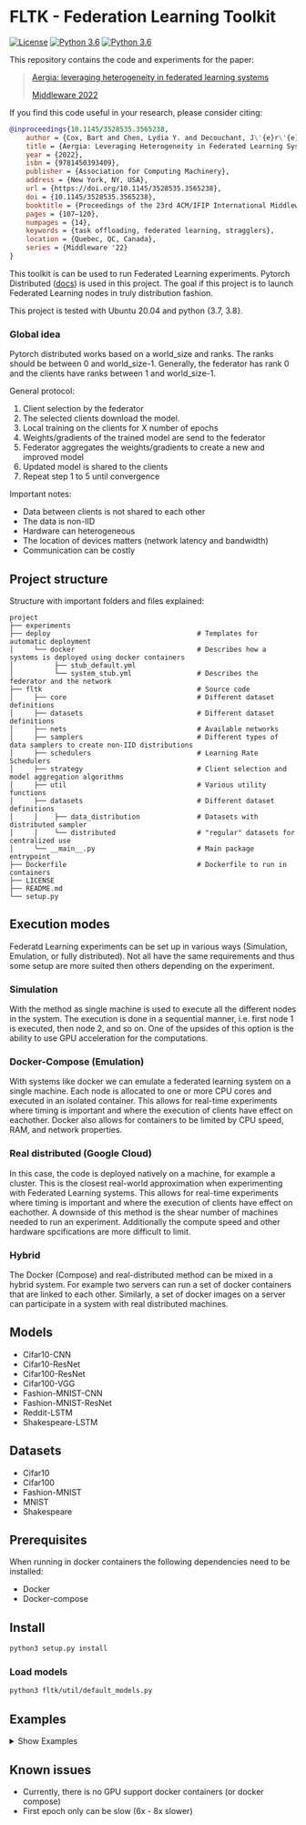 # FLTK - Federation Learning Toolkit
[![License](https://img.shields.io/badge/license-BSD-blue.svg)](LICENSE)
[![Python 3.6](https://img.shields.io/badge/python-3.7-blue.svg)](https://www.python.org/downloads/release/python-370/)
[![Python 3.6](https://img.shields.io/badge/python-3.8-blue.svg)](https://www.python.org/downloads/release/python-380/)

This repository contains the code and experiments for the paper:
> [Aergia: leveraging heterogeneity in federated learning systems](https://dl.acm.org/doi/abs/10.1145/3528535.3565238)
>
> [Middleware 2022](https://middleware-conf.github.io/2022/)

If you find this code useful in your research, please consider citing:
```bibtex
@inproceedings{10.1145/3528535.3565238,
    author = {Cox, Bart and Chen, Lydia Y. and Decouchant, J\'{e}r\'{e}mie},
    title = {Aergia: Leveraging Heterogeneity in Federated Learning Systems},
    year = {2022},
    isbn = {9781450393409},
    publisher = {Association for Computing Machinery},
    address = {New York, NY, USA},
    url = {https://doi.org/10.1145/3528535.3565238},
    doi = {10.1145/3528535.3565238},
    booktitle = {Proceedings of the 23rd ACM/IFIP International Middleware Conference},
    pages = {107–120},
    numpages = {14},
    keywords = {task offloading, federated learning, stragglers},
    location = {Quebec, QC, Canada},
    series = {Middleware '22}
}
```

This toolkit is can be used to run Federated Learning experiments.
Pytorch Distributed ([docs](https://pytorch.org/tutorials/beginner/dist_overview.html)) is used in this project.
The goal if this project is to launch Federated Learning nodes in truly distribution fashion.

This project is tested with Ubuntu 20.04 and python {3.7, 3.8}.
### Global idea
Pytorch distributed works based on a world_size and ranks. The ranks should be between 0 and world_size-1.
Generally, the federator has rank 0 and the clients have ranks between 1 and world_size-1.

General protocol:

1. Client selection by the federator
2. The selected clients download the model.
2. Local training on the clients for X number of epochs
3. Weights/gradients of the trained model are send to the federator
4. Federator aggregates the weights/gradients to create a new and improved model
5. Updated model is shared to the clients
6. Repeat step 1 to 5 until convergence

Important notes:

* Data between clients is not shared to each other
* The data is non-IID
* Hardware can heterogeneous
* The location of devices matters (network latency and bandwidth)
* Communication can be costly

## Project structure
Structure with important folders and files explained:
```
project
├── experiments
├── deploy                                    # Templates for automatic deployment  
│     └── docker                              # Describes how a systems is deployed using docker containers
│          ├── stub_default.yml
│          └── system_stub.yml                # Describes the federator and the network
├── fltk                                      # Source code
│     ├── core                                # Different dataset definitions
│     ├── datasets                            # Different dataset definitions
│     ├── nets                                # Available networks
│     ├── samplers                            # Different types of data samplers to create non-IID distributions
│     ├── schedulers                          # Learning Rate Schedulers
│     ├── strategy                            # Client selection and model aggregation algorithms
│     ├── util                                # Various utility functions
│     ├── datasets                            # Different dataset definitions
│     │    ├── data_distribution              # Datasets with distributed sampler
│     │    └── distributed                    # "regular" datasets for centralized use
│     └── __main__.py                         # Main package entrypoint
├── Dockerfile                                # Dockerfile to run in containers
├── LICENSE
├── README.md
└── setup.py
```

## Execution modes
Federatd Learning experiments can be set up in various ways (Simulation, Emulation, or fully distributed). Not all have the same requirements and thus some setup are more suited then others depending on the experiment.

### Simulation
With the method as single machine is used to execute all the different nodes in the system.
The execution is done in a sequential manner, i.e. first node 1 is executed, then node 2, and so on. One of the upsides of this option is the ability to use GPU acceleration for the computations.

### Docker-Compose (Emulation)
With systems like docker we can emulate a federated learning system on a single machine. Each node is allocated to one or more CPU cores and executed in an isolated container. This allows for real-time experiments where timing is important and where the execution of clients have effect on eachother. Docker also allows for containers to be limited by CPU speed, RAM, and network properties.

### Real distributed (Google Cloud)
In this case, the code is deployed natively on a machine, for example a cluster. 
This is the closest real-world approximation when experimenting with Federated Learning systems. This allows for real-time experiments where timing is important and where the execution of clients have effect on eachother. A downside of this method is the shear number of machines needed to run an experiment. Additionally the compute speed and other hardware spcifications are more difficult to limit.

### Hybrid
The Docker (Compose) and real-distributed method can be mixed in a hybrid system. For example two servers can run a set of docker containers that are linked to each other. Similarly, a set of docker images on a server can participate in a system with real distributed machines. 

## Models

* Cifar10-CNN
* Cifar10-ResNet
* Cifar100-ResNet
* Cifar100-VGG
* Fashion-MNIST-CNN
* Fashion-MNIST-ResNet
* Reddit-LSTM
* Shakespeare-LSTM

## Datasets

* Cifar10
* Cifar100
* Fashion-MNIST
* MNIST
* Shakespeare

## Prerequisites

When running in docker containers the following dependencies need to be installed:

* Docker
* Docker-compose

## Install
```bash
python3 setup.py install
```

### Load models
```bash
python3 fltk/util/default_models.py
```

## Examples
<details><summary>Show Examples</summary>

<p>

### Single machine (Native)

#### Launch single client
Launch Federator
```bash
python3 -m fltk single configs/experiment.yaml --rank=0
```
Launch Client
```bash
python3 -m fltk single configs/experiment.yaml --rank=1
```

#### Spawn FL system
```bash
python3 -m fltk spawn configs/experiment.yaml
```

### Two machines (Native)
To start a cross-machine FL system you have to configure the network interface connected to your network.
For example, if your machine is connected to the network via the wifi interface (for example with the name `wlo1`) this has to be configured as shown below:
```bash
os.environ['GLOO_SOCKET_IFNAME'] = 'wlo1'
os.environ['TP_SOCKET_IFNAME'] = 'wlo1'
```
Use `ifconfig` to find the name of the interface name on your machine.

### Docker Compose
1. Make sure docker and docker-compose are installed.
2. Generate a `docker-compose.yml` file for your experiment. You can use the script `generate_docker_compose.py` for this.
   From the root folder: ```python3 fltk/util/generate_docker_compose.py 4``` to generate a system with 4 clients.
   Feel free to change/extend `generate_docker_compose.py` for your own need.
   A `docker-compose.yml` file is created in the root folder.
3. Run docker-compose to start the system:
    ```bash
    docker-compose up
    ```
### Google Cloud Platform
See Manual on brightspace

</p>
</details>

## Known issues

* Currently, there is no GPU support docker containers (or docker compose)
* First epoch only can be slow (6x - 8x slower)
